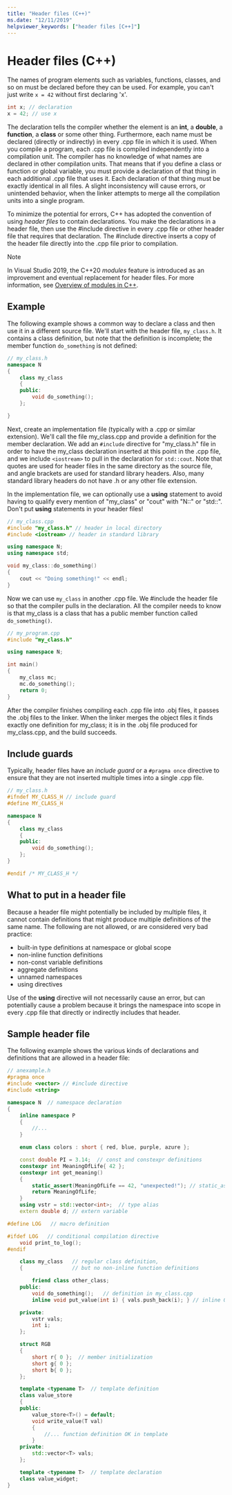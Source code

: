 ```yaml
---
title: "Header files (C++)"
ms.date: "12/11/2019"
helpviewer_keywords: ["header files [C++]"]
---
```

# Header files (C++)

The names of program elements such as variables, functions, classes, and so on must be declared before they can be used. For example, you can't just write `x = 42` without first declaring 'x'.

```cpp
int x; // declaration
x = 42; // use x
```

The declaration tells the compiler whether the element is an **int**, a **double**, a **function**, a **class** or some other thing.  Furthermore, each name must be declared (directly or indirectly) in every .cpp file in which it is used. When you compile a program, each .cpp file is compiled independently into a compilation unit. The compiler has no knowledge of what names are declared in other compilation units. That means that if you define a class or function or global variable, you must provide a declaration of that thing in each additional .cpp file that uses it. Each declaration of that thing must be exactly identical in all files. A slight inconsistency will cause errors, or unintended behavior, when the linker attempts to merge all the compilation units into a single program.

To minimize the potential for errors, C++ has adopted the convention of using *header files* to contain declarations. You make the declarations in a header file, then use the #include directive in every .cpp file or other header file that requires that declaration. The #include directive inserts a copy of the header file directly into the .cpp file prior to compilation.

> [!NOTE]
> In Visual Studio 2019, the C++20 *modules* feature is introduced as an improvement and eventual replacement for header files. For more information, see [Overview of modules in C++](modules-cpp.md).

## Example

The following example shows a common way to declare a class and then use it in a different source file. We'll start with the header file, `my_class.h`. It contains a class definition, but note that the definition is incomplete; the member function `do_something` is not defined:

```cpp
// my_class.h
namespace N
{
    class my_class
    {
    public:
        void do_something();
    };

}
```

Next, create an implementation file (typically with a .cpp or similar extension). We'll call the file my_class.cpp and provide a definition for the member declaration. We add an `#include` directive for "my_class.h" file in order to have the my_class declaration inserted at this point in the .cpp file, and we include `<iostream>` to pull in the declaration for `std::cout`. Note that quotes are used for header files in the same directory as the source file, and angle brackets are used for standard library headers. Also, many standard library headers do not have .h or any other file extension.

In the implementation file, we can optionally use a **using** statement to avoid having to qualify every mention of "my_class" or "cout" with "N::" or "std::".  Don't put **using** statements in your header files!

```cpp
// my_class.cpp
#include "my_class.h" // header in local directory
#include <iostream> // header in standard library

using namespace N;
using namespace std;

void my_class::do_something()
{
    cout << "Doing something!" << endl;
}
```

Now we can use `my_class` in another .cpp file. We #include the header file so that the compiler pulls in the declaration. All the compiler needs to know is that my_class is a class that has a public member function called `do_something()`.

```cpp
// my_program.cpp
#include "my_class.h"

using namespace N;

int main()
{
    my_class mc;
    mc.do_something();
    return 0;
}
```

After the compiler finishes compiling each .cpp file into .obj files, it passes the .obj files to the linker. When the linker merges the object files it finds exactly one definition for my_class; it is in the .obj file produced for my_class.cpp, and the build succeeds.

## Include guards

Typically, header files have an *include guard* or a `#pragma once` directive to ensure that they are not inserted multiple times into a single .cpp file.

```cpp
// my_class.h
#ifndef MY_CLASS_H // include guard
#define MY_CLASS_H

namespace N
{
    class my_class
    {
    public:
        void do_something();
    };
}

#endif /* MY_CLASS_H */
```

## What to put in a header file

Because a header file might potentially be included by multiple files, it cannot contain definitions that might produce multiple definitions of the same name. The following are not allowed, or are considered very bad practice:

- built-in type definitions at namespace or global scope
- non-inline function definitions
- non-const variable definitions
- aggregate definitions
- unnamed namespaces
- using directives

Use of the **using** directive will not necessarily cause an error, but can potentially cause a problem because it brings the namespace into scope in every .cpp file that directly or indirectly includes that header.

## Sample header file

The following example shows the various kinds of declarations and definitions that are allowed in a header file:

```cpp
// anexample.h
#pragma once
#include <vector> // #include directive
#include <string>

namespace N  // namespace declaration
{
    inline namespace P
    {
        //...
    }

    enum class colors : short { red, blue, purple, azure };

    const double PI = 3.14;  // const and constexpr definitions
    constexpr int MeaningOfLife{ 42 };
    constexpr int get_meaning()
    {
        static_assert(MeaningOfLife == 42, "unexpected!"); // static_assert
        return MeaningOfLife;
    }
    using vstr = std::vector<int>;  // type alias
    extern double d; // extern variable

#define LOG   // macro definition

#ifdef LOG   // conditional compilation directive
    void print_to_log();
#endif

    class my_class   // regular class definition,
    {                // but no non-inline function definitions

        friend class other_class;
    public:
        void do_something();   // definition in my_class.cpp
        inline void put_value(int i) { vals.push_back(i); } // inline OK

    private:
        vstr vals;
        int i;
    };

    struct RGB
    {
        short r{ 0 };  // member initialization
        short g{ 0 };
        short b{ 0 };
    };

    template <typename T>  // template definition
    class value_store
    {
    public:
        value_store<T>() = default;
        void write_value(T val)
        {
            //... function definition OK in template
        }
    private:
        std::vector<T> vals;
    };

    template <typename T>  // template declaration
    class value_widget;
}
```
